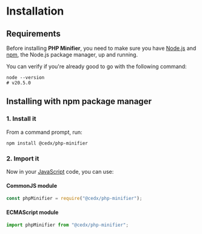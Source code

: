 # Installation

## Requirements
Before installing **PHP Minifier**, you need to make sure you have [Node.js](https://nodejs.org)
and [npm](https://www.npmjs.com), the Node.js package manager, up and running.

You can verify if you're already good to go with the following command:

```shell
node --version
# v20.5.0
```

## Installing with npm package manager

### 1. Install it
From a command prompt, run:

```shell
npm install @cedx/php-minifier
```

### 2. Import it
Now in your [JavaScript](https://developer.mozilla.org/docs/Web/JavaScript) code, you can use:

<!-- tabs:start -->

#### **CommonJS module**

```js
const phpMinifier = require("@cedx/php-minifier");
```

#### **ECMAScript module**

```js
import phpMinifier from "@cedx/php-minifier";
```

<!-- tabs:end -->
